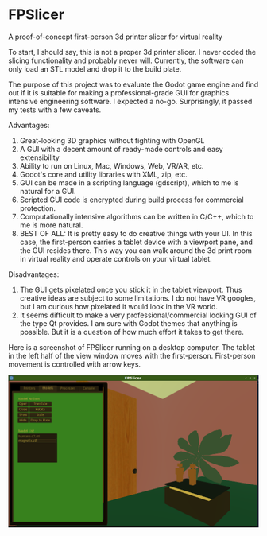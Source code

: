 # FPSlicer
A proof-of-concept first-person 3d printer slicer for virtual reality

To start, I should say, this is not a proper 3d printer slicer.  I never coded the slicing functionality and probably never will.  Currently, the software can only load an STL model and drop it to the build plate.  

The purpose of this project was to evaluate the Godot game engine and find out if it is suitable for making a professional-grade GUI for graphics intensive engineering software.  I expected a no-go.  Surprisingly, it passed my tests with a few caveats.

Advantages:
1. Great-looking 3D graphics without fighting with OpenGL
2. A GUI with a decent amount of ready-made controls and easy extensibility
3. Ability to run on Linux, Mac, Windows, Web, VR/AR, etc.
4. Godot's core and utility libraries with XML, zip, etc.
5. GUI can be made in a scripting language (gdscript), which to me is natural for a GUI.
6. Scripted GUI code is encrypted during build process for commercial protection.
7. Computationally intensive algorithms can be written in C/C++, which to me is more natural.
8. BEST OF ALL: It is pretty easy to do creative things with your UI.  In this case, the first-person carries a tablet device with a viewport pane, and the GUI resides there.  This way you can walk around the 3d print room in virtual reality and operate controls on your virtual tablet.

Disadvantages:
1. The GUI gets pixelated once you stick it in the tablet viewport.  Thus creative ideas are subject to some limitations.  I do not have VR googles, but I am curious how pixelated it would look in the VR world.
2. It seems difficult to make a very professional/commercial looking GUI of the type Qt provides.  I am sure with Godot themes that anything is possible.  But it is a question of how much effort it takes to get there.

Here is a screenshot of FPSlicer running on a desktop computer.  The tablet in the left half of the view window moves with the first-person.  First-person movement is controlled with arrow keys.

![FPSlicer](https://github.com/scline6/FPSlicer/blob/master/FPSlicerDemoImage1.png?raw=true)
